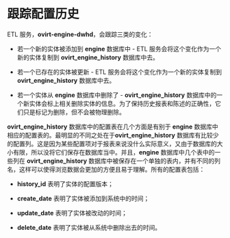 # 跟踪配置历史

ETL 服务，**ovirt-engine-dwhd**，会跟踪三类的变化：

* 若一个新的实体被添加到 **engine** 数据库中 - ETL 服务会将这个变化作为一个新的实体复制到 **ovirt_engine_history** 数据库中去。

* 若一个已存在的实体被更新 - ETL 服务会将这个变化作为一个新的实体复制到 **ovirt_engine_history** 数据库中去。

* 若一个实体从 **engine** 数据库中删除了 - **ovirt_engine_history** 数据库中的一个新实体会标上相关删除实体的信息。为了保持历史报表和陈述的正确性，它们只是标记为删除，但不会被物理删除。

**ovirt_engine_history** 数据库中的配置表在几个方面是有别于 **engine** 数据库中相应的配置表的。最明显的不同之处在于**ovirt_engine_history** 数据库有比较少的配置列。这是因为某些配置项对于报表来说没什么实际意义，又由于数据库的大小有限，所以没将它们保存在数据库当中。并且，**engine** 数据库中几个表中的一些列在 **ovirt_engine_history** 数据库中被保存在一个单独的表内，并有不同的列名，这样可以使得浏览数据会更加的方便且易于理解。所有的配置表包括：

* **history_id** 表明了实体的配置版本；

* **create_date** 表明了实体被添加到系统中的时间；

* **update_date** 表明了实体被改动的时间；

* **delete_date** 表明了实体被从系统中删除出去的时间。

